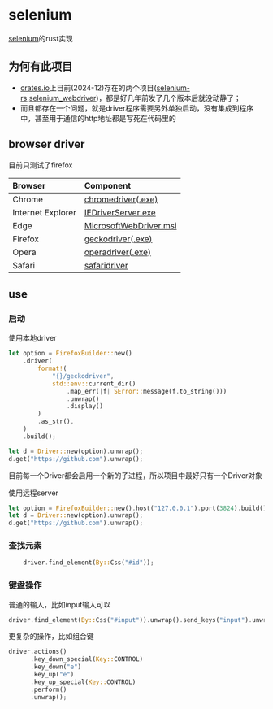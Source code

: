# selenium

[selenium](https://www.google.com/url?sa=t&source=web&rct=j&opi=89978449&url=https://www.selenium.dev/&ved=2ahUKEwj3zcTJ4ZyKAxWiQPUHHTlGFycQFnoECCMQAQ&usg=AOvVaw38IyEsg2ARkRX6lSh_KzqM)的rust实现

## 为何有此项目

- [crates.io](https://crates.io/search?q=selenium)上目前(2024-12)存在的两个项目([selenium-rs](https://crates.io/crates/selenium-rs),[selenium_webdriver](https://crates.io/crates/selenium_webdriver))，都是好几年前发了几个版本后就没动静了；
- 而且都存在一个问题，就是driver程序需要另外单独启动，没有集成到程序中，甚至用于通信的http地址都是写死在代码里的



## browser driver

目前只测试了firefox

| Browser           | Component                        |
| :---------------- | :------------------------------- |
| Chrome            | [chromedriver(.exe)](https://googlechromelabs.github.io/chrome-for-testing/#stable)     |
| Internet Explorer | [IEDriverServer.exe](https://www.selenium.dev/downloads/)    |
| Edge              | [MicrosoftWebDriver.msi](http://go.microsoft.com/fwlink/?LinkId=619687)   |
| Firefox           | [geckodriver(.exe)](https://github.com/mozilla/geckodriver/releases/) |
| Opera             | [operadriver(.exe)](https://github.com/operasoftware/operachromiumdriver/releases) |
| Safari            | [safaridriver](https://developer.apple.com/library/prerelease/content/releasenotes/General/WhatsNewInSafari/Articles/Safari_10_0.html#//apple_ref/doc/uid/TP40014305-CH11-DontLinkElementID_28)                   |


## use

### 启动
使用本地driver

```rust
let option = FirefoxBuilder::new()
    .driver(
        format!(
            "{}/geckodriver",
            std::env::current_dir()
                .map_err(|f| SError::message(f.to_string()))
                .unwrap()
                .display()
        )
        .as_str(),
    )
    .build();

let d = Driver::new(option).unwrap();
d.get("https://github.com").unwrap();
```

目前每一个Driver都会启用一个新的子进程，所以项目中最好只有一个Driver对象


使用远程server
```rust
let option = FirefoxBuilder::new().host("127.0.0.1").port(3824).build();
let d = Driver::new(option).unwrap();
d.get("https://github.com").unwrap();
```

### 查找元素
```rust
    driver.find_element(By::Css("#id"));
```

### 键盘操作

普通的输入，比如input输入可以
```rust
driver.find_element(By::Css("#input")).unwrap().send_keys("input").unwrap()
```

更复杂的操作，比如组合键
```rust
driver.actions()
      .key_down_special(Key::CONTROL)
      .key_down("e")
      .key_up("e")
      .key_up_special(Key::CONTROL)
      .perform()
      .unwrap();
```
